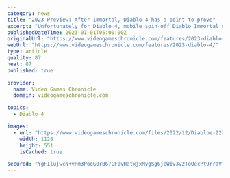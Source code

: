 ```yaml
---
category: news
title: "2023 Preview: After Immortal, Diablo 4 has a point to prove"
excerpt: "Unfortunately for Diablo 4, mobile spin-off Diablo Immortal spoiled that momentum. From the announcement, through development until the launch and beyond, Diablo Immortal was criticised for its ..."
publishedDateTime: 2023-01-01T05:00:00Z
originalUrl: "https://www.videogameschronicle.com/features/2023-diablo-4/"
webUrl: "https://www.videogameschronicle.com/features/2023-diablo-4/"
type: article
quality: 87
heat: 87
published: true

provider:
  name: Video Games Chronicle
  domain: videogameschronicle.com

topics:
  - Diablo 4

images:
  - url: "https://www.videogameschronicle.com/files/2022/12/Diabloe-222.jpg"
    width: 1128
    height: 551
    isCached: true

secured: "YgFIlujwcN+vPm3PooG0rB67GFpvHatxjxMygSg6jeWiv3v2ToQecPt9rraVfr6bsvRd7/v8CQvsGusJVl7FO3Vnu8ShQxGAjndp33y3CYLGEajPViC563VMQ38gCZIu3bVjlCTMgpCVyWW1xMByoZEEgTljD8Rh5d/GRMjven7YFs1YQ/X0J70llR+cW4P2SQT/NMCFTzpE1MBqgiQdE8GbNCrVaECZYp+//UQSFJEEb5Ocd7EF6aJcqCm0Akl/gIgLxkg45CCskTv8HcviPZ2z8Wivij4V/WrgqUD0dtHrp7M1STXnKnhGtOwSZ2VeH7O1xJ81RyluDMf0kqEPSumKU18ElIAvfa4LZ0PoxHk=;0JAJrymht/uaSI150g5FbA=="
---
```


